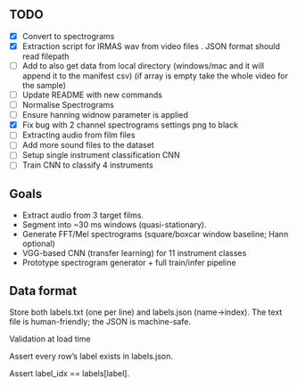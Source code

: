 ## TODO

- [x] Convert to spectrograms
- [x] Extraction script for IRMAS wav from video files . JSON format should read filepath
- [ ] Add to also get data from local directory (windows/mac and it will append it to the manifest csv) (if array is empty take the whole video for the sample)
- [ ] Update README with new commands
- [ ] Normalise Spectrograms
- [ ] Ensure hanning widnow parameter is applied
- [x] Fix bug with 2 channel spectrograms settings png to black 
- [ ] Extracting audio from film files
- [ ] Add more sound files to the dataset
- [ ] Setup single instrument classification CNN
- [ ] Train CNN to classify 4 instruments

## Goals

- Extract audio from 3 target films.
- Segment into ~30 ms windows (quasi-stationary).
- Generate FFT/Mel spectrograms (square/boxcar window baseline; Hann optional)
- VGG-based CNN (transfer learning) for 11 instrument classes
- Prototype spectrogram generator + full train/infer pipeline

## Data format

Store both labels.txt (one per line) and labels.json (name→index). The text file is human-friendly; the JSON is machine-safe.

Validation at load time

Assert every row’s label exists in labels.json.

Assert label_idx == labels[label].